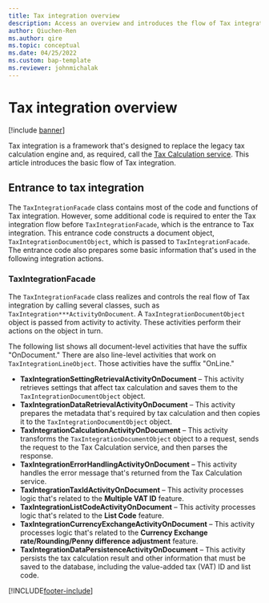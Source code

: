 ```yaml
---
title: Tax integration overview
description: Access an overview and introduces the flow of Tax integration, including an overview on the TaxIntegrationFacade class, which realizes the flow of tax integration.
author: Qiuchen-Ren
ms.author: qire
ms.topic: conceptual
ms.date: 04/25/2022
ms.custom: bap-template
ms.reviewer: johnmichalak
---
```


# Tax integration overview

[!include [banner](../../includes/banner.md)]

Tax integration is a framework that's designed to replace the legacy tax calculation engine and, as required, call the [Tax Calculation service](global-tax-calcuation-service-overview.md). This article introduces the basic flow of Tax integration.

## Entrance to tax integration

The `TaxIntegrationFacade` class contains most of the code and functions of Tax integration. However, some additional code is required to enter the Tax integration flow before `TaxIntegrationFacade`, which is the entrance to Tax integration. This entrance code constructs a document object, `TaxIntegrationDocumentObject`, which is passed to `TaxIntegrationFacade`. The entrance code also prepares some basic information that's used in the following integration actions.

### TaxIntegrationFacade

The `TaxIntegrationFacade` class realizes and controls the real flow of Tax integration by calling several classes, such as `TaxIntegration***ActivityOnDocument`. A `TaxIntegrationDocumentObject` object is passed from activity to activity. These activities perform their actions on the object in turn.

The following list shows all document-level activities that have the suffix "OnDocument." There are also line-level activities that work on `TaxIntegrationLineObject`. Those activities have the suffix "OnLine."

- **TaxIntegrationSettingRetrievalActivityOnDocument** – This activity retrieves settings that affect tax calculation and saves them to the `TaxIntegrationDocumentObject` object.
- **TaxIntegrationDataRetrievalActivityOnDocument** – This activity prepares the metadata that's required by tax calculation and then copies it to the `TaxIntegrationDocumentObject` object.
- **TaxIntegrationCalculationActivityOnDocument** – This activity transforms the `TaxIntegrationDocumentObject` object to a request, sends the request to the Tax Calculation service, and then parses the response.
- **TaxIntegrationErrorHandlingActivityOnDocument** – This activity handles the error message that's returned from the Tax Calculation service.
- **TaxIntegrationTaxIdActivityOnDocument** – This activity processes logic that's related to the **Multiple VAT ID** feature.
- **TaxIntegrationListCodeActivityOnDocument** – This activity processes logic that's related to the **List Code** feature.
- **TaxIntegrationCurrencyExchangeActivityOnDocument** – This activity processes logic that's related to the **Currency Exchange rate/Rounding/Penny difference adjustment** feature.
- **TaxIntegrationDataPersistenceActivityOnDocument** – This activity persists the tax calculation result and other information that must be saved to the database, including the value-added tax (VAT) ID and list code.

[!INCLUDE[footer-include](../../../includes/footer-banner.md)]
